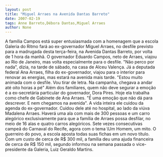 ```yaml
---
layout: post
title: "Miguel Arraes na Avenida Dantas Barreto"
date: 2007-02-19
tags: Anne Barreto,Débora Dantas,Miguel Arraes
author: None
---
```


A família Campos está super entusiasmada com a homenagem que a escola Galeria do Ritmo fará ao ex-governador Miguel Arraes, no desfile previsto para a madrugada desta terça-feira, na Avenida Dantas Barreto, por volta de 1 hora da manhã.
O governador Eduardo Campos, neto de Arraes, viajou ao Rio de Janeiro, mas volta especialmente para o desfile. \"Não perco por nada\", dizia, na tarde de sábado, na casa de Alceu Valença.
Já a deputada federal Ana Arraes, filha do ex-governador, viajou para o interior para renovar as energias, mas estará na avenida mais tarde. \"Estou muito animada com o desfile. Vou tirar de letra. Na campanha, chegava a andar até oito horas a pé\"
Além dos familiares, quem não deve segurar a emoção é a ex-secretária particular do governador, Dora Pires. Hoje ela trabalha como chefe de Gabinete de Ana Arraes. \"É uma emoção que não dá para descrever. E nem chegamos na avenida\". A vida inteira ele cuidou da agenda do ex-governador. Cuidou dele até no hospital, ao lado da viúva Madalena Arraes.
Haverá uma ala com mais de 300 pessoas e um carro alegórico exclusivamente para que a família de Arraes possa desfilar, no meio de 16 alas e quatro carros alegóricos.
Sete vezes consecutivas campeã do Carnaval do Recife, agora com o tema \Um Homem, um mito. O guerreiro do povo\, a escola aposta todas suas fichas em um novo título. 
Com um custo de cerca de R$ 300 mil, a família deu uma ajuda financeira de cerca de R$ 150 mil, segundo informou na semana passada o vice-presidente da Galeria, Luiz Geraldo Martins. 